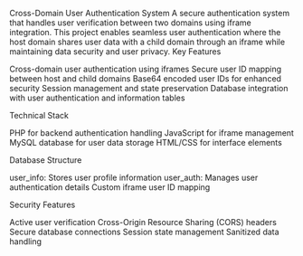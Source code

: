 Cross-Domain User Authentication System
A secure authentication system that handles user verification between two domains using iframe integration. This project enables seamless user authentication where the host domain shares user data with a child domain through an iframe while maintaining data security and user privacy.
Key Features

Cross-domain user authentication using iframes
Secure user ID mapping between host and child domains
Base64 encoded user IDs for enhanced security
Session management and state preservation
Database integration with user authentication and information tables

Technical Stack

PHP for backend authentication handling
JavaScript for iframe management
MySQL database for user data storage
HTML/CSS for interface elements

Database Structure

user_info: Stores user profile information
user_auth: Manages user authentication details
Custom iframe user ID mapping

Security Features

Active user verification
Cross-Origin Resource Sharing (CORS) headers
Secure database connections
Session state management
Sanitized data handling
